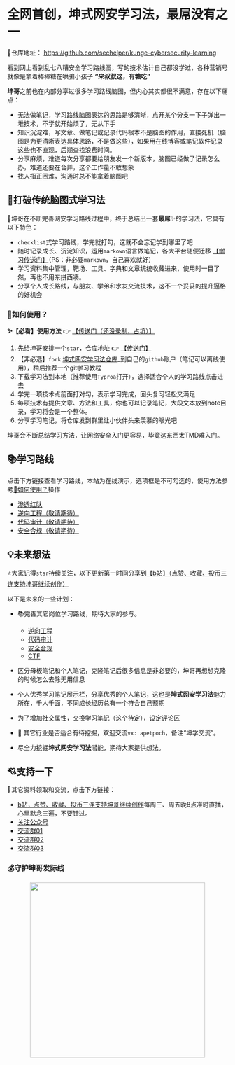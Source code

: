 # 全网首创，坤式网安学习法，最屌没有之一 

🍓仓库地址： https://github.com/sechelper/kunge-cybersecurity-learning

看到网上看到乱七八糟安全学习路线图，写的技术估计自己都没学过，各种营销号就像是拿着棒棒糖在哄骗小孩子 **“来叔叔这，有糖吃”** 

**坤哥**之前也在内部分享过很多学习路线脑图，但内心其实都很不满意，存在以下痛点：

- 无法做笔记，学习路线脑图表达的思路是够清晰，点开某个分支一下子弹出一堆技术，不学就开始烦了，无从下手
- 知识沉淀难，写文章、做笔记或记录代码根本不是脑图的作用，直接死机（脑图是为更清晰表达具体思路，不是做这些），如果用在线博客或笔记软件记录这些也不直观，后期查找浪费时间。
- 分享麻烦，难道每次分享都要给朋友发一个新版本，脑图已经做了记录怎么办，难道还要在合并，这个工作量不敢想象
- 找人指正困难，沟通时总不能拿着脑图吧

## 👊打破传统脑图式学习法

💝坤哥在不断完善网安学习路线过程中，终于总结出一套**最屌**✨的学习法，它具有以下特色：

- `checklist`式学习路线，学完就打勾，这就不会忘记学到哪里了吧
- 随时记录成长、沉淀知识，运用`markown`语言做笔记，各大平台随便迁移 [【学习传送门】](https://www.runoob.com/markdown/md-tutorial.html)（PS：非必要`markown`，自己喜欢就好）
- 学习资料集中管理，靶场、工具、字典和文章统统收藏进来，使用时一目了然，再也不用东拼西凑。
- 分享个人成长路线，与朋友、学弟和水友交流技术，这不一个妥妥的提升逼格的好机会

### 🤔如何使用？

**✨【必看】使用方法**   👉  [【传送门（还没录制，占坑）】](https://space.bilibili.com/1233892570)

1. 先给坤哥安排一个`star`，仓库地址 👉 [【传送门】](https://github.com/sechelper/kunge-cybersecurity-learning)
2. 【非必选】`fork` [坤式网安学习法仓库](https://github.com/sechelper/kunge-cybersecurity-learning)_到自己的`github`账户（笔记可以离线使用），稍后推荐一个git学习教程
3. 下载学习法到本地（推荐使用`Typroa`打开），选择适合个人的学习路线点击进去
4. 学完一项技术点前面打对勾，表示学习完成，回头复习轻松又满足
5. 每项技术有提供文章、方法和工具，你也可以记录笔记，大段文本放到note目录，学习将会是一个整体。
6. 分享学习笔记，将仓库发到群里让小伙伴头来羡慕的眼光吧

坤哥会不断总结学习方法，让网络安全入门更容易，毕竟这东西太TMD难入门。

## 📚学习路线

点击下方链接查看学习路线，本站为在线演示，选项框是不可勾选的，使用方法参考<a href="#/README?id=%f0%9f%a4%94%e5%a6%82%e4%bd%95%e4%bd%bf%e7%94%a8%ef%bc%9f" data-id="🤔如何使用？" class="anchor"><span>🤔如何使用？</span></a>操作

- [渗透红队](red-team.md)
- [逆向工程（敬请期待）](reverse.md)
- [代码审计（敬请期待）](codereview.md)
- [安全合规（敬请期待）]()

## 💡未来想法

⭐大家记得`star`持续关注，以下更新第一时间分享到[【b站】（点赞、收藏、投币三连支持坤哥继续创作）](https://space.bilibili.com/1233892570)

以下是未来的一些计划：

- 📚完善其它岗位学习路线，期待大家的参与。
  - [逆向工程]()
  - [代码审计](codereview.md)
  - [安全合规]()
  - [CTF]()
- 区分母板笔记和个人笔记，克隆笔记后很多信息是非必要的，坤哥再想想克隆的时候怎么去除无用信息
- 个人优秀学习笔记展示栏，分享优秀的个人笔记，这也是**坤式网安学习法**魅力所在，千人千面，不同成长经历总有一个符合自己预期
- 为了增加社交属性，交换学习笔记（这个待定），设定评论区

- 👀 其它行业是否适合有待挖掘，欢迎交流`vx: apetpoch`，备注“坤学交流”。
- 尽全力挖掘**坤式网安学习法**潜能，期待大家提供想法。

## 💘支持一下

📓其它资料领取和交流，点击下方链接：

- [b站，点赞、收藏、投币三连支持坤哥继续创作](https://space.bilibili.com/1233892570)每周三、周五晚8点准时直播，心里默念三遍，不要错过。
- [关注公众号](https://paper.static.secself.com/img/qrcode/mp_qrcode2.png)
- [交流群01](https://paper.static.secself.com/img/qrcode/qrcode-group-01.png)
- [交流群02](https://paper.static.secself.com/img/qrcode/qrcode-group-01.png)
- [交流群03](https://paper.static.secself.com/img/qrcode/qrcode-group-01.png)

### 💰守护坤哥发际线

<center> <img style="height 400px; width: 400px;" src="https://paper.static.secself.com/img/qrcode/appreciatio-%20code2.jpg"></center>